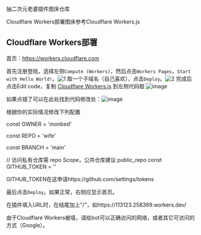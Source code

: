 抽二次元老婆插件图床仓库

Cloudflare Workers部署图床参考Cloudflare Workers.js

## Cloudflare Workers部署

首页：https://workers.cloudflare.com

首先注册登陆，选择左侧`Compute (Workers)`，然后点击`Workers Pages`，`Start with Hello World!`。![1](https://github.com/user-attachments/assets/24abb9f1-2d75-4c6d-9d84-530b76366675)
取一个子域名（自己喜欢），点击`Deploy`。![2](https://github.com/user-attachments/assets/498751bd-c2ae-46ce-afab-9bbdc5925e17)
完成后点击Edit code，复制 [Cloudflare Workers.js](https://raw.githubusercontent.com/monbed/wife/refs/heads/main/Cloudflare%20Workers.js)  到左侧代码框
![image](https://github.com/user-attachments/assets/574e4c23-9f0b-4f38-8b23-e1adb9f6de35)

如果点错了可以在此处找到代码修改处：![image](https://github.com/user-attachments/assets/8c45c916-1f25-43a8-95ae-35ab9811b81b)


根据你的实际情况修改下列配置

const OWNER        = 'monbed'

const REPO         = 'wife'

const BRANCH       = 'main'

// 访问私有仓库需 repo Scope，公共仓库建议 public_repo
const GITHUB_TOKEN = '' 


GITHUB_TOKEN在这申请https://github.com/settings/tokens

最后点击`Deploy`。如果正常，右侧应显示首页。

在插件填入URL时，在结尾加上"/"，如https://113123.258369.workers.dev/


由于Cloudflare Workers被墙，请给bot可以正确访问的网络，或者其它可访问的方式（Google）。
